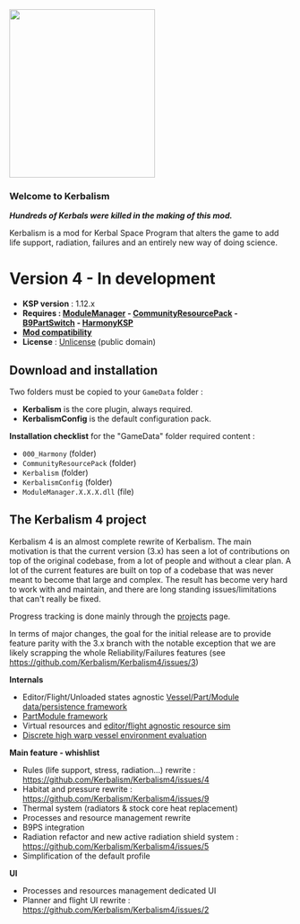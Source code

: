 <img src="https://raw.githubusercontent.com/Kerbalism/Kerbalism4/master/misc/kerbalism_logo_colorV2.png" width="260" height="300">

### Welcome to Kerbalism

***Hundreds of Kerbals were killed in the making of this mod.***

Kerbalism is a mod for Kerbal Space Program that alters the game to add life support, radiation, failures and an entirely new way of doing science.

# Version 4 - In development

- **KSP version** : 1.12.x  
- **Requires : [ModuleManager] - [CommunityResourcePack] - [B9PartSwitch] - [HarmonyKSP]**
- **[Mod compatibility]**
- **License** : [Unlicense] (public domain)  

## Download and installation

Two folders must be copied to your `GameData` folder :
- **Kerbalism** is the core plugin, always required.
- **KerbalismConfig** is the default configuration pack.

**Installation checklist** for the "GameData" folder required content : 

- `000_Harmony` (folder)
- `CommunityResourcePack` (folder)
- `Kerbalism` (folder)
- `KerbalismConfig` (folder)
- `ModuleManager.X.X.X.dll` (file)

## The Kerbalism 4 project

Kerbalism 4 is an almost complete rewrite of Kerbalism. The main motivation is that the current version (3.x) has seen a lot of contributions on top of the original codebase, from a lot of people and without a clear plan. A lot of the current features are built on top of a codebase that was never meant to become that large and complex. The result has become very hard to work with and maintain, and there are long standing issues/limitations that can't really be fixed.

Progress tracking is done mainly through the [projects](https://github.com/Kerbalism/Kerbalism4/projects) page.

In terms of major changes, the goal for the initial release are to provide feature parity with the 3.x branch with the notable exception that we are likely scrapping the whole Reliability/Failures features (see https://github.com/Kerbalism/Kerbalism4/issues/3)

**Internals**
- Editor/Flight/Unloaded states agnostic [Vessel/Part/Module data/persistence framework](https://github.com/Kerbalism/Kerbalism4/tree/master/src/Kerbalism/Database)
- [PartModule framework](https://github.com/Kerbalism/Kerbalism4/tree/master/src/Kerbalism/Modules/Base)
- Virtual resources and [editor/flight agnostic resource sim](https://github.com/Kerbalism/Kerbalism4/tree/master/src/Kerbalism/ResourceSim)
- [Discrete high warp vessel environment evaluation](https://github.com/Kerbalism/Kerbalism4/tree/master/src/Kerbalism/Sim)

**Main feature - whishlist**
- Rules (life support, stress, radiation...) rewrite : https://github.com/Kerbalism/Kerbalism4/issues/4
- Habitat and pressure rewrite : https://github.com/Kerbalism/Kerbalism4/issues/9
- Thermal system (radiators & stock core heat replacement)
- Processes and resource management rewrite
- B9PS integration
- Radiation refactor and new active radiation shield system : https://github.com/Kerbalism/Kerbalism4/issues/5
- Simplification of the default profile

**UI**
- Processes and resources management dedicated UI
- Planner and flight UI rewrite : https://github.com/Kerbalism/Kerbalism4/issues/2


[Github releases]: https://github.com/Kerbalism/Kerbalism4/releases
[Github wiki]: https://github.com/Kerbalism/Kerbalism4/wiki
[GitHub issues]: https://github.com/Kerbalism/Kerbalism4/issues
[Dev Builds]: https://github.com/Kerbalism/DevBuilds/releases
[Mod Compatibility]: https://github.com/Kerbalism/Kerbalism4/projects/2
[Changelog]: https://github.com/Kerbalism/Kerbalism4/blob/master/CHANGELOG.md
[Contributing]: https://github.com/Kerbalism/Kerbalism4/blob/master/CONTRIBUTING.md
[BuildSystem]: https://github.com/Kerbalism/Kerbalism4/blob/master/BuildSystem/README.MD
[KSP forums thread]: https://forum.kerbalspaceprogram.com/index.php?/topic/201171-kerbalism
[Discord]: https://discord.gg/3JAE2JE

[KSPBugReport]: https://github.com/KSPModdingLibs/KSPBugReport
[ModuleManager]: https://ksp.sarbian.com/jenkins/job/ModuleManager/lastStableBuild/
[CommunityResourcePack]: https://github.com/BobPalmer/CommunityResourcePack/releases
[HarmonyKSP]: https://github.com/KSPModdingLibs/HarmonyKSP/releases
[B9PartSwitch]: https://github.com/blowfishpro/B9PartSwitch/releases
[MiniAVC]: https://ksp.cybutek.net/miniavc/Documents/README.htm
[KSP-AVC Plugin]: https://forum.kerbalspaceprogram.com/index.php?/topic/72169-13-12-ksp-avc-add-on-version-checker-plugin-1162-miniavc-ksp-avc-online-2016-10-13/
[CKAN]: https://forum.kerbalspaceprogram.com/index.php?/topic/197082-ckan
[Unlicense]: https://github.com/Kerbalism/Kerbalism/blob/master/LICENSE

[KerbalismBanner]: https://raw.githubusercontent.com/Kerbalism/Kerbalism4/master/misc/kerbalism_logo_colorV2.png



[FAQ]: https://github.com/Kerbalism/Kerbalism4/wiki/FAQ
